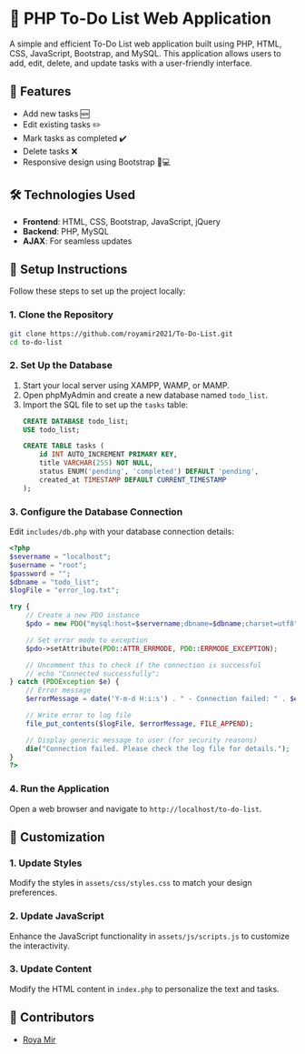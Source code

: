 
# 📝 PHP To-Do List Web Application
A simple and efficient To-Do List web application built using PHP, HTML, CSS, JavaScript, Bootstrap, and MySQL. This application allows users to add, edit, delete, and update tasks with a user-friendly interface.

## 🌟 Features
- Add new tasks 🆕
- Edit existing tasks ✏️
- Mark tasks as completed ✔️
- Delete tasks ❌
- Responsive design using Bootstrap 📱💻

## 🛠️ Technologies Used
- **Frontend**: HTML, CSS, Bootstrap, JavaScript, jQuery
- **Backend**: PHP, MySQL
- **AJAX**: For seamless updates

## 📝 Setup Instructions

Follow these steps to set up the project locally:

### 1. Clone the Repository
```bash
git clone https://github.com/royamir2021/To-Do-List.git
cd to-do-list
```

### 2. Set Up the Database
1. Start your local server using XAMPP, WAMP, or MAMP.
2. Open phpMyAdmin and create a new database named `todo_list`.
3. Import the SQL file to set up the `tasks` table:
   ```sql
   CREATE DATABASE todo_list;
   USE todo_list;

   CREATE TABLE tasks (
       id INT AUTO_INCREMENT PRIMARY KEY,
       title VARCHAR(255) NOT NULL,
       status ENUM('pending', 'completed') DEFAULT 'pending',
       created_at TIMESTAMP DEFAULT CURRENT_TIMESTAMP
   );
   ```

### 3. Configure the Database Connection
Edit `includes/db.php` with your database connection details:
```php
<?php
$severname = "localhost";
$username = "root";
$password = "";
$dbname = "todo_list";
$logFile = "error_log.txt";

try {
    // Create a new PDO instance
    $pdo = new PDO("mysql:host=$servername;dbname=$dbname;charset=utf8", $username, $password);

    // Set error mode to exception
    $pdo->setAttribute(PDO::ATTR_ERRMODE, PDO::ERRMODE_EXCEPTION);

    // Uncomment this to check if the connection is successful
    // echo "Connected successfully";
} catch (PDOException $e) {
    // Error message
    $errorMessage = date('Y-m-d H:i:s') . " - Connection failed: " . $e->getMessage() . "\n";

    // Write error to log file
    file_put_contents($logFile, $errorMessage, FILE_APPEND);

    // Display generic message to user (for security reasons)
    die("Connection failed. Please check the log file for details.");
}
?>
```

### 4. Run the Application
Open a web browser and navigate to `http://localhost/to-do-list`.

## 🎨 Customization
### 1. Update Styles
Modify the styles in `assets/css/styles.css` to match your design preferences.

### 2. Update JavaScript
Enhance the JavaScript functionality in `assets/js/scripts.js` to customize the interactivity.

### 3. Update Content
Modify the HTML content in `index.php` to personalize the text and tasks.

## 👥 Contributors
- [Roya Mir](https://github.com/royamir2021)
